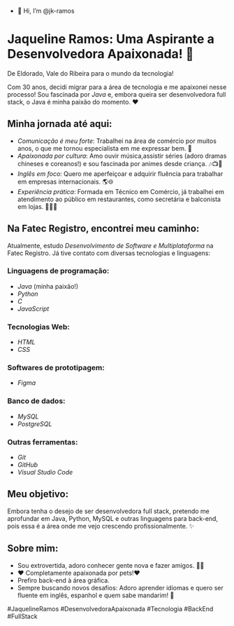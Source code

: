 - 👋 Hi, I’m @jk-ramos


# Jaqueline Ramos: Uma Aspirante a Desenvolvedora Apaixonada! 🚀

De Eldorado, Vale do Ribeira para o mundo da tecnologia!

Com 30 anos, decidi migrar para a área de tecnologia e me apaixonei nesse processo! Sou fascinada por *Java* e, embora queira ser desenvolvedora full stack, o Java é minha paixão do momento. ❤️

## Minha jornada até aqui:

- *Comunicação é meu forte*: Trabalhei na área de comércio por muitos anos, o que me tornou especialista em me expressar bem. 💬
- *Apaixonada por cultura*: Amo ouvir música,assistir séries (adoro dramas chineses e coreanos!) e sou fascinada por animes desde criança. 🎶📺🎥
- *Inglês em foco*: Quero me aperfeiçoar e adquirir fluência para trabalhar em empresas internacionais. 🌎🌐
- *Experiência prática*: Formada em Técnico em Comércio, já trabalhei em atendimento ao público em restaurantes, como secretária e balconista em lojas. 👩‍💼🏢

## Na Fatec Registro, encontrei meu caminho:

Atualmente, estudo *Desenvolvimento de Software e Multiplataforma* na Fatec Registro. Já tive contato com diversas tecnologias e linguagens:

### Linguagens de programação:

- *Java* (minha paixão!)
- *Python*
- *C*
- *JavaScript*

### Tecnologias Web:

- *HTML*
- *CSS*

### Softwares de prototipagem:

- *Figma*

### Banco de dados:

- *MySQL*
- *PostgreSQL*

### Outras ferramentas:

- *Git*
- *GitHub*
- *Visual Studio Code*

## Meu objetivo:

Embora tenha o desejo de ser desenvolvedora full stack, pretendo me aprofundar em Java, Python, MySQL e outras linguagens para back-end, pois essa é a área onde me vejo crescendo profissionalmente. ✨

## Sobre mim:

- Sou extrovertida, adoro conhecer gente nova e fazer amigos. 👋🤝
- ❤️ Completamente apaixonada por pets!❤️
- Prefiro back-end à área gráfica.
- Sempre buscando novos desafios: Adoro aprender idiomas e quero ser fluente em inglês, espanhol e quem sabe mandarim! 🌟

 #JaquelineRamos #DesenvolvedoraApaixonada #Tecnologia #BackEnd #FullStack






